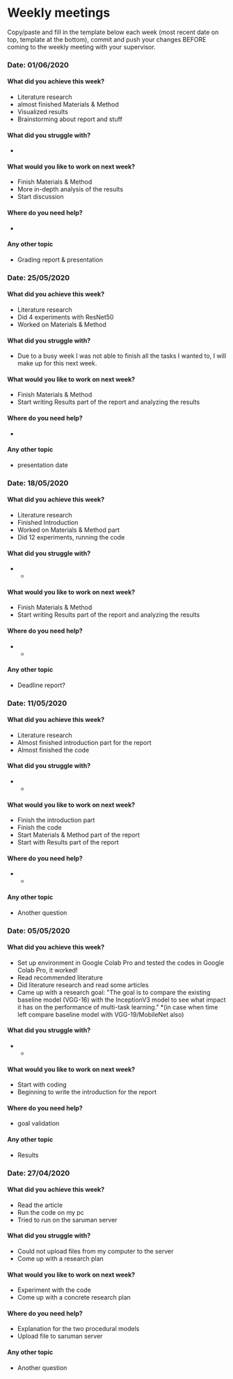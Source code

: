 # Weekly meetings

Copy/paste and fill in the template below each week (most recent date on top, template at the bottom), commit and push your changes BEFORE coming to the weekly meeting with your supervisor.    

### Date: 01/06/2020

#### What did you achieve this week?
* Literature research
* almost finished Materials & Method
* Visualized results
* Brainstorming about report and stuff

#### What did you struggle with?
* 

#### What would you like to work on next week?
* Finish Materials & Method
* More in-depth analysis of the results
* Start discussion

#### Where do you need help?
* 

#### Any other topic
* Grading report & presentation


### Date: 25/05/2020

#### What did you achieve this week?
* Literature research
* Did 4 experiments with ResNet50
* Worked on Materials & Method

#### What did you struggle with?
* Due to a busy week I was not able to finish all the tasks I wanted to, I will make up for this next week.

#### What would you like to work on next week?
* Finish Materials & Method
* Start writing Results part of the report and analyzing the results


#### Where do you need help?
* 


#### Any other topic
* presentation date

### Date: 18/05/2020

#### What did you achieve this week?
* Literature research
* Finished Introduction
* Worked on Materials & Method part
* Did 12 experiments, running the code

#### What did you struggle with?
* -

#### What would you like to work on next week?
* Finish Materials & Method
* Start writing Results part of the report and analyzing the results


#### Where do you need help?
* -


#### Any other topic
* Deadline report?


### Date: 11/05/2020

#### What did you achieve this week?
* Literature research
* Almost finished introduction part for the report
* Almost finished the code

#### What did you struggle with?
* -

#### What would you like to work on next week?
* Finish the introduction part
* Finish the code
* Start Materials & Method part of the report
* Start with Results part of the report


#### Where do you need help?
* -


#### Any other topic
* Another question



### Date: 05/05/2020

#### What did you achieve this week?
* Set up environment in Google Colab Pro and tested the codes in Google Colab Pro, it worked!
* Read recommended literature 
* Did literature research and read some articles
* Came up with a research goal: "The goal is to compare the existing baseline model (VGG-16) with the InceptionV3 model to see what impact it has on the performance of multi-task learning." 
	*(in case when time left compare baseline model with VGG-19/MobileNet also)

#### What did you struggle with?
* -

#### What would you like to work on next week?
* Start with coding
* Beginning to write the introduction for the report

#### Where do you need help?
* goal validation


#### Any other topic
* Results




### Date: 27/04/2020

#### What did you achieve this week?
* Read the article
* Run the code on my pc
* Tried to run on the saruman server


#### What did you struggle with?
* Could not upload files from my computer to the server
* Come up with a research plan

#### What would you like to work on next week?
* Experiment with the code
* Come up with a concrete research plan

#### Where do you need help?
* Explanation for the two procedural models
* Upload file to saruman server


#### Any other topic
* Another question

